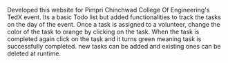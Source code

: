 Developed this website for Pimpri Chinchwad College Of Engineering's TedX event.
Its a basic Todo list but added functionalities to track the tasks on the day of the event.
Once a task is assigned to a volunteer, change the color of the task to orange by clicking on the task.
When the task is completed again click on the task and it turns green meaning task is successfully completed.
new tasks can be added and existing ones can be deleted at runtime.
